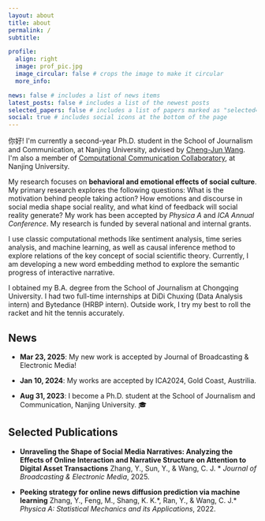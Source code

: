 ```yaml
---
layout: about
title: about
permalink: /
subtitle: 

profile:
  align: right
  image: prof_pic.jpg
  image_circular: false # crops the image to make it circular
  more_info: 

news: false # includes a list of news items
latest_posts: false # includes a list of the newest posts
selected_papers: false # includes a list of papers marked as "selected={true}"
social: true # includes social icons at the bottom of the page
---
```


你好! I'm currently a second-year Ph.D. student in the School of Journalism and Communication, at Nanjing University, advised by [Cheng-Jun Wang](https://chengjunwang.com/). I'm also a member of [Computational Communication Collaboratory](https://chengjun.github.io/socrateslab/), at Nanjing University. 

My research focuses on **behavioral and emotional effects of social culture**. My primary research explores the following questions: What is the motivation behind people taking action? How emotions and discourse in social media shape social reality, and what kind of feedback will social reality generate? My work has been accepted by _Physica A_ and _ICA Annual Conference_. My research is funded by several national and internal grants. 

I use classic computational methods like sentiment analysis, time series analysis, and machine learning, as well as causal inference method to explore relations of the key concept of social scientific theory. Currently, I am developing a new word embedding method to explore the semantic progress of interactive narrative.  

I obtained my B.A. degree from the School of Journalism at Chongqing University. I had two full-time internships at DiDi Chuxing (Data Analysis intern) and Bytedance (HRBP intern). Outside work, I try my best to roll the racket and hit the tennis accurately. 

## News
- **Mar 23, 2025**: My new work is accepted by Journal of Broadcasting & Electronic Media!

- **Jan 10, 2024**: My works are accepted by ICA2024, Gold Coast, Austrilia.

- **Aug 31, 2023**: I become a Ph.D. student at the School of Journalism and Communication, Nanjing University. 🎓

## Selected Publications

- **Unraveling the Shape of Social Media Narratives: Analyzing the Effects of Online Interaction and Narrative Structure on Attention to Digital Asset Transactions**
   Zhang, Y., Sun, Y., & Wang, C. J. \*
   _Journal of Broadcasting & Electronic Media_, 2025.
  
- **Peeking strategy for online news diffusion prediction via machine learning**
  Zhang, Y., Feng, M., Shang, K. K.\*, Ran, Y., & Wang, C. J.\*  
  _Physica A: Statistical Mechanics and its Applications_, 2022.
